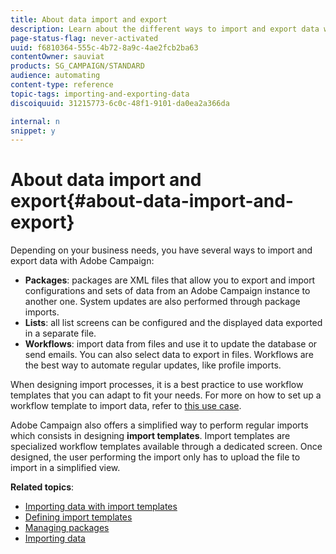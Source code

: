```yaml
---
title: About data import and export
description: Learn about the different ways to import and export data with Adobe Campaign.
page-status-flag: never-activated
uuid: f6810364-555c-4b72-8a9c-4ae2fcb2ba63
contentOwner: sauviat
products: SG_CAMPAIGN/STANDARD
audience: automating
content-type: reference
topic-tags: importing-and-exporting-data
discoiquuid: 31215773-6c0c-48f1-9101-da0ea2a366da

internal: n
snippet: y
---
```


# About data import and export{#about-data-import-and-export}

Depending on your business needs, you have several ways to import and export data with Adobe Campaign:

* **Packages**: packages are XML files that allow you to export and import configurations and sets of data from an Adobe Campaign instance to another one. System updates are also performed through package imports.
* **Lists**: all list screens can be configured and the displayed data exported in a separate file.
* **Workflows**: import data from files and use it to update the database or send emails. You can also select data to export in files. Workflows are the best way to automate regular updates, like profile imports.

When designing import processes, it is a best practice to use workflow templates that you can adapt to fit your needs. For more on how to set up a workflow template to import data, refer to [this use case](../../automating/using/importing-data.md#example--import-workflow-template).

Adobe Campaign also offers a simplified way to perform regular imports which consists in designing **import templates**. Import templates are specialized workflow templates available through a dedicated screen. Once designed, the user performing the import only has to upload the file to import in a simplified view.

**Related topics**:

* [Importing data with import templates](../../automating/using/importing-data-with-import-templates.md)
* [Defining import templates](../../automating/using/defining-import-templates.md)
* [Managing packages](../../automating/using/managing-packages.md)
* [Importing data](../../automating/using/importing-data.md)

